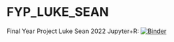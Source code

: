 # FYP_LUKE_SEAN
Final Year Project Luke Sean 2022
Jupyter+R: [![Binder](http://mybinder.org/badge_logo.svg)](https://mybinder.org/v2/gh/stynan2/FYP_LUKE_SEAN/main?filepath=index.ipynb)

